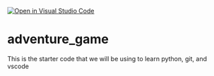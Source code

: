 [![Open in Visual Studio Code](https://classroom.github.com/assets/open-in-vscode-2e0aaae1b6195c2367325f4f02e2d04e9abb55f0b24a779b69b11b9e10269abc.svg)](https://classroom.github.com/online_ide?assignment_repo_id=17654418&assignment_repo_type=AssignmentRepo)
# adventure_game
This is the starter code that we will be using to learn python, git, and vscode
